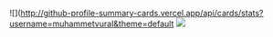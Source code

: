 ![](http://github-profile-summary-cards.vercel.app/api/cards/stats?username=muhammetvural&theme=default
![](http://github-profile-summary-cards.vercel.app/api/cards/profile-details?username=muhammetvural&theme=default)
